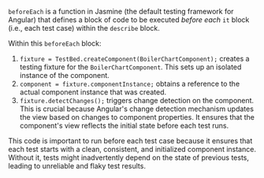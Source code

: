`beforeEach` is a function in Jasmine (the default testing framework for Angular) that defines a block of code to be executed *before each* `it` block (i.e., each test case) within the `describe` block.

Within this `beforeEach` block:
1. `fixture = TestBed.createComponent(BoilerChartComponent);` creates a testing fixture for the `BoilerChartComponent`. This sets up an isolated instance of the component.
2. `component = fixture.componentInstance;` obtains a reference to the actual component instance that was created.
3. `fixture.detectChanges();` triggers change detection on the component. This is crucial because Angular's change detection mechanism updates the view based on changes to component properties. It ensures that the component's view reflects the initial state before each test runs.

This code is important to run before each test case because it ensures that each test starts with a clean, consistent, and initialized component instance. Without it, tests might inadvertently depend on the state of previous tests, leading to unreliable and flaky test results.